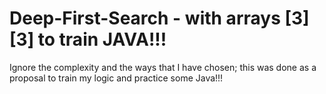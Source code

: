 # Deep-First-Search - with arrays [3] [3] to train JAVA!!!

Ignore the complexity and the ways that I have chosen; this was done as a proposal to train my logic and practice some Java!!!
